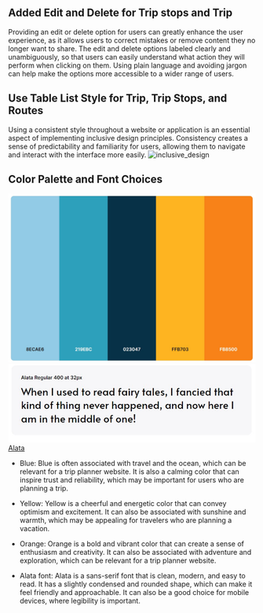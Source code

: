 ## Added Edit and Delete for Trip stops and Trip
Providing an edit or delete option for users can greatly enhance the user experience, as it allows users to correct mistakes or remove content they no longer want to share.
The edit and delete options labeled clearly and unambiguously, so that users can easily understand what action they will perform when clicking on them.
Using plain language and avoiding jargon can help make the options more accessible to a wider range of users.

## Use Table List Style for Trip, Trip Stops, and Routes
Using a consistent style throughout a website or application is an essential aspect of implementing inclusive design principles.
Consistency creates a sense of predictability and familiarity for users, allowing them to navigate and interact with the interface more easily.
![inclusive_design](inclusive_design.jpg)

## Color Palette and Font Choices
![color_palette](color_palette.jpg)
![font_choice](font_choice.jpg)
[Alata](https://fonts.google.com/specimen/Alata)

* Blue: Blue is often associated with travel and the ocean, which can be relevant for a trip planner website. It is also a calming color that can inspire trust and reliability, which may be important for users who are planning a trip.

* Yellow: Yellow is a cheerful and energetic color that can convey optimism and excitement. It can also be associated with sunshine and warmth, which may be appealing for travelers who are planning a vacation.

* Orange: Orange is a bold and vibrant color that can create a sense of enthusiasm and creativity. It can also be associated with adventure and exploration, which can be relevant for a trip planner website.

* Alata font: Alata is a sans-serif font that is clean, modern, and easy to read. It has a slightly condensed and rounded shape, which can make it feel friendly and approachable. It can also be a good choice for mobile devices, where legibility is important.

